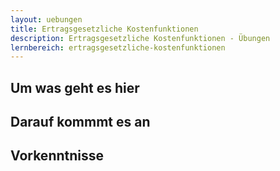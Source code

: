 ```yaml
---
layout: uebungen
title: Ertragsgesetzliche Kostenfunktionen
description: Ertragsgesetzliche Kostenfunktionen - Übungen
lernbereich: ertragsgesetzliche-kostenfunktionen
---
```


## Um was geht es hier

## Darauf kommmt es an

## Vorkenntnisse 
